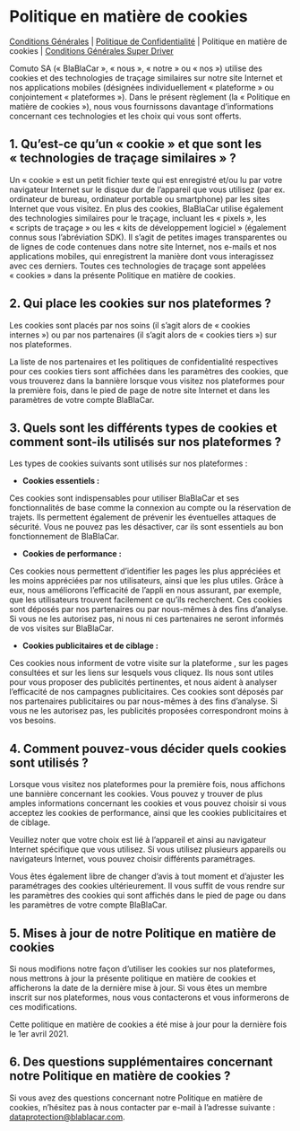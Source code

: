 Politique en matière de cookies
===============================

[Conditions Générales](https://www.blablacar.fr/about-us/terms-and-conditions) | [Politique de Confidentialité](https://www.blablacar.fr/about-us/privacy-policy) | Politique en matière de cookies | [Conditions Générales Super Driver](https://blog.blablacar.fr/about-us/super-driver)

Comuto SA (« BlaBlaCar », « nous », « notre » ou « nos ») utilise des cookies et des technologies de traçage similaires sur notre site Internet et nos applications mobiles (désignées individuellement « plateforme » ou conjointement « plateformes »). Dans le présent règlement (la « Politique en matière de cookies »), nous vous fournissons davantage d’informations concernant ces technologies et les choix qui vous sont offerts.

1\. Qu’est-ce qu’un « cookie » et que sont les « technologies de traçage similaires » ?
---------------------------------------------------------------------------------------

Un « cookie » est un petit fichier texte qui est enregistré et/ou lu par votre navigateur Internet sur le disque dur de l’appareil que vous utilisez (par ex. ordinateur de bureau, ordinateur portable ou smartphone) par les sites Internet que vous visitez. En plus des cookies, BlaBlaCar utilise également des technologies similaires pour le traçage, incluant les « pixels », les « scripts de traçage » ou les « kits de développement logiciel » (également connus sous l’abréviation SDK). Il s’agit de petites images transparentes ou de lignes de code contenues dans notre site Internet, nos e-mails et nos applications mobiles, qui enregistrent la manière dont vous interagissez avec ces derniers. Toutes ces technologies de traçage sont appelées « cookies » dans la présente Politique en matière de cookies.

2\. Qui place les cookies sur nos plateformes ?
-----------------------------------------------

Les cookies sont placés par nos soins (il s’agit alors de « cookies internes ») ou par nos partenaires (il s’agit alors de « cookies tiers ») sur nos plateformes.

La liste de nos partenaires et les politiques de confidentialité respectives pour ces cookies tiers sont affichées dans les paramètres des cookies, que vous trouverez dans la bannière lorsque vous visitez nos plateformes pour la première fois, dans le pied de page de notre site Internet et dans les paramètres de votre compte BlaBlaCar.

3\. Quels sont les différents types de cookies et comment sont-ils utilisés sur nos plateformes ?
-------------------------------------------------------------------------------------------------

Les types de cookies suivants sont utilisés sur nos plateformes :

* **Cookies essentiels :**

Ces cookies sont indispensables pour utiliser BlaBlaCar et ses fonctionnalités de base comme la connexion au compte ou la réservation de trajets. Ils permettent également de prévenir les éventuelles attaques de sécurité. Vous ne pouvez pas les désactiver, car ils sont essentiels au bon fonctionnement de BlaBlaCar.

* **Cookies de performance :**

Ces cookies nous permettent d’identifier les pages les plus appréciées et les moins appréciées par nos utilisateurs, ainsi que les plus utiles. Grâce à eux, nous améliorons l’efficacité de l’appli en nous assurant, par exemple, que les utilisateurs trouvent facilement ce qu’ils recherchent. Ces cookies sont déposés par nos partenaires ou par nous-mêmes à des fins d’analyse. Si vous ne les autorisez pas, ni nous ni ces partenaires ne seront informés de vos visites sur BlaBlaCar.

* **Cookies publicitaires et de ciblage :**

Ces cookies nous informent de votre visite sur la plateforme , sur les pages consultées et sur les liens sur lesquels vous cliquez. Ils nous sont utiles pour vous proposer des publicités pertinentes, et nous aident à analyser l’efficacité de nos campagnes publicitaires. Ces cookies sont déposés par nos partenaires publicitaires ou par nous-mêmes à des fins d’analyse. Si vous ne les autorisez pas, les publicités proposées correspondront moins à vos besoins.

4\. Comment pouvez-vous décider quels cookies sont utilisés ?
-------------------------------------------------------------

Lorsque vous visitez nos plateformes pour la première fois, nous affichons une bannière concernant les cookies. Vous pouvez y trouver de plus amples informations concernant les cookies et vous pouvez choisir si vous acceptez les cookies de performance, ainsi que les cookies publicitaires et de ciblage.

Veuillez noter que votre choix est lié à l’appareil et ainsi au navigateur Internet spécifique que vous utilisez. Si vous utilisez plusieurs appareils ou navigateurs Internet, vous pouvez choisir différents paramétrages.

Vous êtes également libre de changer d’avis à tout moment et d’ajuster les paramétrages des cookies ultérieurement. Il vous suffit de vous rendre sur les paramètres des cookies qui sont affichés dans le pied de page ou dans les paramètres de votre compte BlaBlaCar.

5\. Mises à jour de notre Politique en matière de cookies
---------------------------------------------------------

Si nous modifions notre façon d’utiliser les cookies sur nos plateformes, nous mettrons à jour la présente politique en matière de cookies et afficherons la date de la dernière mise à jour. Si vous êtes un membre inscrit sur nos plateformes, nous vous contacterons et vous informerons de ces modifications.

Cette politique en matière de cookies a été mise à jour pour la dernière fois le 1er avril 2021.

6\. Des questions supplémentaires concernant notre Politique en matière de cookies ?
------------------------------------------------------------------------------------

Si vous avez des questions concernant notre Politique en matière de cookies, n’hésitez pas à nous contacter par e-mail à l’adresse suivante : dataprotection@blablacar.com.